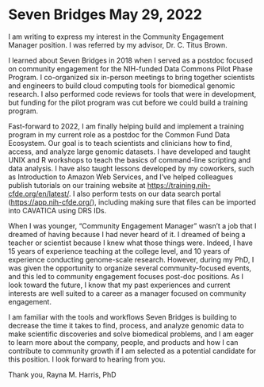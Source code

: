 # Seven Bridges May 29, 2022

I am writing to express my interest in the Community Engagement Manager position. I was referred by my advisor, Dr. C. Titus Brown. 

I learned about Seven Bridges in 2018 when I served as a postdoc focused on community engagement for the NIH-funded Data Commons Pilot Phase Program. I co-organized six in-person meetings to bring together scientists and engineers to build cloud computing tools for biomedical genomic research. I also performed code reviews for tools that were in development, but funding for the pilot program was cut before we could build a training program. 

Fast-forward to 2022, I am finally helping build and implement a training program in my current role as a postdoc for the Common Fund Data Ecosystem. Our goal is to teach scientists and clinicians how to find, access, and analyze large genomic datasets. I have developed and taught UNIX and R workshops to teach the basics of command-line scripting and data analysis. I have also taught lessons developed by my coworkers, such as Introduction to Amazon Web Services, and I’ve helped colleagues publish tutorials on our training website at https://training.nih-cfde.org/en/latest/. I also perform tests on our data search portal (https://app.nih-cfde.org/), including making sure that files can be imported into CAVATICA using DRS IDs.

When I was younger, “Community Engagement Manager” wasn’t a job that I dreamed of having because I had never heard of it. I dreamed of being a teacher or scientist because I knew what those things were. Indeed, I have 15 years of experience teaching at the college level, and 10 years of experience conducting genome-scale research. However, during my PhD, I was given the opportunity to organize several community-focused events, and this led to community engagement focuses post-doc positions. As I look toward the future, I know that my past experiences and current interests are well suited to a career as a manager focused on community engagement. 

I am familiar with the tools and workflows Seven Bridges is building to decrease the time it takes to find, process, and analyze genomic data to make scientific discoveries and solve biomedical problems, and I am eager to learn more about the company, people, and products and how I can contribute to community growth if I am selected as a potential candidate for this position. I look forward to hearing from you.

Thank you,
Rayna M. Harris, PhD